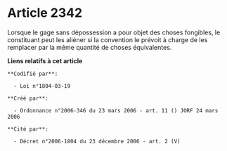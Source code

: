 # Article 2342

Lorsque le gage sans dépossession a pour objet des choses fongibles, le constituant peut les aliéner si la convention le
prévoit à charge de les remplacer par la même quantité de choses équivalentes.

**Liens relatifs à cet article**

	**Codifié par**:

	  - Loi n°1804-03-19

	**Créé par**:

	  - Ordonnance n°2006-346 du 23 mars 2006 - art. 11 () JORF 24 mars 2006

	**Cité par**:

	  - Décret n°2006-1804 du 23 décembre 2006 - art. 2 (V)
